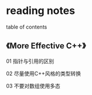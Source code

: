 ﻿# reading notes

table of contents

## 《More Effective C++》

01 指针与引用的区别

02 尽量使用C++风格的类型转换

03 不要对数组使用多态


